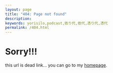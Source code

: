```yaml
---
layout: page
title: "404: Page not found"
description:
keywords: yorisilo,podcast,依り代,依代,憑り代,憑代
permalink: /404.html
---
```

# Sorry!!!
this url is dead link...
you can go to my [homepage](http://yorisilo.github.io).
